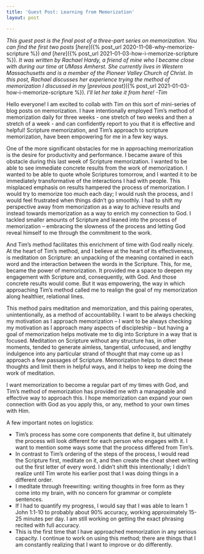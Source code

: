 ```yaml
---
title: 'Guest Post: Learning from Memorization'
layout: post

---
```

_This guest post is the final post of a three-part series on memorization. You can find the first two posts_ [_here_]({% post_url 2020-11-08-why-memorize-scripture %}) _and_ [_here_]({% post_url 2021-01-03-how-i-memorize-scripture %})_. It was written by Rachael Hardy, a friend of mine who I became close with during our time at UMass Amherst. She currently lives in Western Massachusetts and is a member of the Pioneer Valley Church of Christ. In this post, Rachael discusses her experience trying the method of memorization I discussed in my_ [_previous post_]({% post_url 2021-01-03-how-i-memorize-scripture %})_. I'll let her take it from here! -Tim_

Hello everyone! I am excited to collab with Tim on this sort of mini-series of blog posts on memorization. I have intentionally employed Tim’s method of memorization daily for three weeks - one stretch of two weeks and then a stretch of a week - and can confidently report to you that it is effective and helpful! Scripture memorization, and Tim’s approach to scripture memorization, have been empowering for me in a few key ways.

One of the more significant obstacles for me in approaching memorization is the desire for productivity and performance. I became aware of this obstacle during this last week of Scripture memorization. I wanted to be able to see immediate concrete results from the work of memorization. I wanted to be able to quote whole Scriptures tomorrow, and I wanted it to be immediately transformative of the interactions I had with people. This misplaced emphasis on results hampered the process of memorization. I would try to memorize too much each day; I would rush the process, and I would feel frustrated when things didn’t go smoothly. I had to shift my perspective away from memorization as a way to achieve results and instead towards memorization as a way to enrich my connection to God. I tackled smaller amounts of Scripture and leaned into the process of memorization – embracing the slowness of the process and letting God reveal himself to me through the commitment to the work.

And Tim’s method facilitates this enrichment of time with God really nicely. At the heart of Tim’s method, and I believe at the heart of its effectiveness, is meditation on Scripture: an unpacking of the meaning contained in each word and the interaction between the words in the Scripture. This, for me, became the power of memorization. It provided me a space to deepen my engagement with Scripture and, consequently, with God. And those concrete results would come. But it was empowering, the way in which approaching Tim’s method called me to realign the goal of my memorization along healthier, relational lines.

This method pairs meditation and memorization, and this pairing operates, unintentionally, as a method of accountability. I want to be always checking my motivation as I approach memorization – I want to be always checking my motivation as I approach many aspects of discipleship – but having a goal of memorization helps motivate me to dig into Scripture in a way that is focused. Meditation on Scripture without any structure has, in other moments, tended to generate aimless, tangential, unfocused, and lengthy indulgence into any particular strand of thought that may come up as I approach a few passages of Scripture. Memorization helps to direct these thoughts and limit them in helpful ways, and it helps to keep me doing the work of meditation.

I want memorization to become a regular part of my times with God, and Tim’s method of memorization has provided me with a manageable and effective way to approach this. I hope memorization can expand your own connection with God as you apply this, or any, method to your own times with Him.

A few important notes on logistics:

* Tim’s process has some core components that define it, but ultimately the process will look different for each person who engages with it. I want to mention some ways some that the process differed from Tim’s.
* In contrast to Tim’s ordering of the steps of the process, I would read the Scripture first, meditate on it, and then create the cheat sheet writing out the first letter of every word. I didn’t shift this intentionally; I didn’t realize until Tim wrote his earlier post that I was doing things in a different order.
* I meditate through freewriting: writing thoughts in free form as they come into my brain, with no concern for grammar or complete sentences.
* If I had to quantify my progress, I would say that I was able to learn 1 John 1:1-10 to probably about 90% accuracy, working approximately 15-25 minutes per day. I am still working on getting the exact phrasing recited with full accuracy.
* This is the first time that I have approached memorization in any serious capacity. I continue to work on using this method; there are things that I am constantly realizing that I want to improve or do differently.